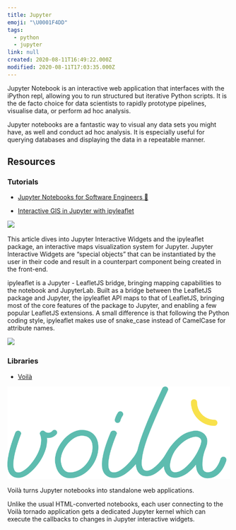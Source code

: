```yaml
---
title: Jupyter
emoji: "\U0001F4DD"
tags:
  - python
  - jupyter
link: null
created: 2020-08-11T16:49:22.000Z
modified: 2020-08-11T17:03:35.000Z
---
```


Jupyter Notebook is an interactive web application that interfaces with the iPython repl, allowing you to run structured but iterative Python scripts. It is the de facto choice for data scientists to rapidly prototype pipelines, visualise data, or perform ad hoc analysis.

Jupyter notebooks are a fantastic way to visual any data sets you might have, as well and conduct ad hoc analysis. It is especially useful for querying databases and displaying the data in a repeatable manner.

## Resources

### Tutorials

- [Jupyter Notebooks for Software Engineers 🚀](https://dev.to/tbutterwith/jupyter-notebooks-for-software-engineers-18m5)

- [Interactive GIS in Jupyter with ipyleaflet](https://blog.jupyter.org/interactive-gis-in-jupyter-with-ipyleaflet-52f9657fa7a)

![](https://miro.medium.com/max/700/1*a8s90I7Kj3DyBjmh_LjAaw.gif)

This article dives into Jupyter Interactive Widgets and the ipyleaflet package, an interactive maps visualization system for Jupyter. Jupyter Interactive Widgets are “special objects” that can be instantiated by the user in their code and result in a counterpart component being created in the front-end.

ipyleaflet is a Jupyter - LeafletJS bridge, bringing mapping capabilities to the notebook and JupyterLab. Built as a bridge between the LeafletJS package and Jupyter, the ipyleaflet API maps to that of LeafletJS, bringing most of the core features of the package to Jupyter, and enabling a few popular LeafletJS extensions. A small difference is that following the Python coding style, ipyleaflet makes use of snake_case instead of CamelCase for attribute names.

![](https://miro.medium.com/max/700/1*02DmPnByfXtPkeYnytNvfA.gif)

### Libraries

- [Voilà](https://github.com/voila-dashboards/voila)

![](https://github.com/voila-dashboards/voila/raw/master/docs/source/voila-logo.svg)

Voilà turns Jupyter notebooks into standalone web applications.

Unlike the usual HTML-converted notebooks, each user connecting to the Voilà tornado application gets a dedicated Jupyter kernel which can execute the callbacks to changes in Jupyter interactive widgets.
